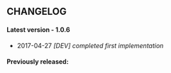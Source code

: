 ## CHANGELOG

#### Latest version -  1.0.6
+ 2017-04-27 *[DEV] completed first implementation*

#### Previously released:
